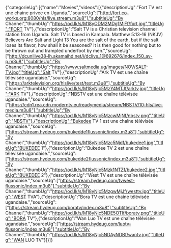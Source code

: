 {"categorieUg":[{"name":"Movies","videos":[{"descriptionUg":"Fort TV est une chaine privee en Uganda.","sourceUg":["http://fort.co-works.org:8080/hls/live.stream.m3u8"],"subtitleUg":"By Channel","thumbUg":"https://od.lk/s/M18yODM2MDg1MjFf/fort.jpg","titleUg":"FORT TV"},{"descriptionUg":"Salt TV is a Christian television channel station from Uganda. Salt TV is based in Kampala. Matthew 5:13-16 (NKJV) Believers Are Salt and Light 13 You are the salt of the earth, but if the salt loses its flavor, how shall it be seasoned? It is then good for nothing but to be thrown out and trampled underfoot by men.","sourceUg":["http://dcunilive38-lh.akamaihd.net/i/dclive_1@692676/index_150_av-p.m3u8"],"subtitleUg":"By Channel","thumbUg":"https://www.saltmedia.ug/images/NOV/SALT-TV.jpg","titleUg":"Salt TV"},{"descriptionUg":"Ark TV est une chaîne télévisée ugandaise.","sourceUg":["https://arktelevision.org/hlslive/test/test.m3u8"],"subtitleUg":"By Channel","thumbUg":"https://od.lk/s/M18yNjc5MzY4MTJf/arktv.jpg","titleUg":"ARK TV"},{"descriptionUg":"NBSTV est une chaîne télévisée ugandaise.","sourceUg":["https://cdn1.rea.cdn.moderntv.eu/readymedia/stream/NBSTV/10-hls/live-media.m3u8"],"subtitleUg":"By Channel","thumbUg":"https://od.lk/s/M18yNjc5MzcwMjNf/nbstv.png","titleUg":"NBSTV"},{"descriptionUg":"Bukedee TV 1 est une chaîne télévisée ugandaise.","sourceUg":["https://stream.hydeug.com/bukedde1flussonic/index.m3u8"],"subtitleUg":"By Channel","thumbUg":"https://od.lk/s/M18yNjc5Mzc5Njdf/bukedee1.jpg","titleUg":"BUKEDEE 1"},{"descriptionUg":"Bukedee TV 2 est une chaîne télévisée ugandaise.","sourceUg":["https://stream.hydeug.com/bukedde2flussonic/index.m3u8"],"subtitleUg":"By Channel","thumbUg":"https://od.lk/s/M18yNjc5Mzk1NTZf/bukedee2.jpg","titleUg":"BUKEDEE 2"},{"descriptionUg":"West TV est une chaîne télévisée ugandaise.","sourceUg":["https://stream.hydeug.com/tvwest-flussonic/index.m3u8"],"subtitleUg":"By Channel","thumbUg":"https://od.lk/s/M18yNjc5MzgwMjJf/westtv.jpg","titleUg":"WEST TVA"},{"descriptionUg":"Bora TV est une chaîne télévisée ugandaise.","sourceUg":["https://stream.hydeug.com/boratv/index.m3u8"],"subtitleUg":"By Channel","thumbUg":"https://od.lk/s/M18yNjc5NDE5OTlf/boratv.png","titleUg":"BORA TV"},{"descriptionUg":"Wan Luo TV est une chaîne télévisée ugandaise.","sourceUg":["https://stream.hydeug.com/luotv-flussonic/index.m3u8"],"subtitleUg":"By Channel","thumbUg":"https://od.lk/s/M18yNjc5NDAyNDBf/wantv.jpg","titleUg":"WAN LUO TV"}]}]}
